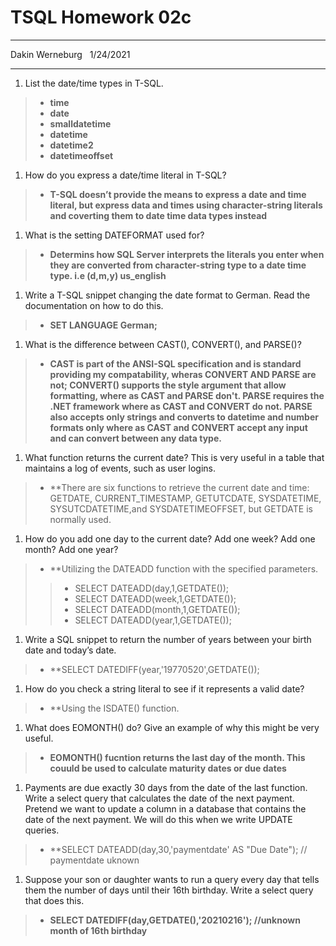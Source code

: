 # TSQL Homework 02c

---
Dakin Werneburg  
1/24/2021

---

1. List the date/time types in T-SQL.
> - **time**
> - **date**
> - **smalldatetime**
> - **datetime**
> - **datetime2**
> - **datetimeoffset**

1. How do you express a date/time literal in T-SQL?
> - **T-SQL doesn’t provide the means to express a date and time literal, but express data and times  using character-string literals and coverting them to date time data types instead**

1. What is the setting DATEFORMAT used for?
> - **Determins how SQL Server interprets the literals you enter when they are converted from character-string type to a date time type. i.e (d,m,y) us_english**

1. Write a T-SQL snippet changing the date format to German. Read the documentation on how to do this.
> - **SET LANGUAGE German;**

1. What is the difference between CAST(), CONVERT(), and PARSE()?
> - **CAST is part of the ANSI-SQL specification and is standard providing my compatability, wheras CONVERT AND PARSE are not; CONVERT() supports the style argument that allow formatting, where as CAST and PARSE don't.  PARSE requires the .NET framework where as CAST and CONVERT do not.  PARSE also accepts only strings and converts to datetime and number formats only where as CAST and CONVERT accept any input and can convert between any data type.**

1. What function returns the current date? This is very useful in a table that maintains a log of events, such as user logins.
> - **There are six functions to retrieve the current date and time: GETDATE, CURRENT_TIMESTAMP, GETUTCDATE, SYSDATETIME, SYSUTCDATETIME,and SYSDATETIMEOFFSET, but GETDATE is normally used.

1. How do you add one day to the current date? Add one week? Add one month? Add one year?
> - **Utilizing the DATEADD function with the specified parameters.  
>> - SELECT DATEADD(day,1,GETDATE());
>> - SELECT DATEADD(week,1,GETDATE());
>> - SELECT DATEADD(month,1,GETDATE());
>> - SELECT DATEADD(year,1,GETDATE());

1. Write a SQL snippet to return the number of years between your birth date and today’s date.
> - **SELECT DATEDIFF(year,'19770520',GETDATE());

1. How do you check a string literal to see if it represents a valid date?
> - **Using the ISDATE() function.

1. What does EOMONTH() do? Give an example of why this might be very useful.
> - **EOMONTH() fucntion returns the last day of the month.  This couuld be used to calculate maturity dates or due dates**

1. Payments are due exactly 30 days from the date of the last function. Write a select query that calculates the date of the next payment. Pretend we want to update a column in a database that contains the date of the next payment. We will do this when we write UPDATE queries.
> - **SELECT DATEADD(day,30,'paymentdate' AS "Due Date");  // paymentdate uknown

1. Suppose your son or daughter wants to run a query every day that tells them the number of days until their 16th birthday. Write a select query that does this.
> -  **SELECT DATEDIFF(day,GETDATE(),'20210216');  //unknown month of 16th birthday**
